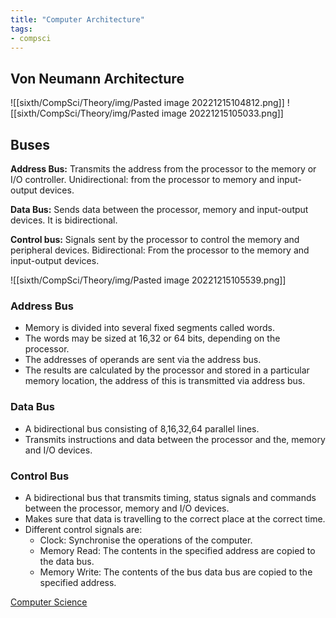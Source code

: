 ```yaml
---
title: "Computer Architecture"
tags:
- compsci
---
```


## Von Neumann Architecture

![[sixth/CompSci/Theory/img/Pasted image 20221215104812.png]]
![[sixth/CompSci/Theory/img/Pasted image 20221215105033.png]]

## Buses

**Address Bus:** Transmits the address from the processor to the memory or I/O controller. Unidirectional: from the processor to memory and input-output devices.

**Data Bus:** Sends data between the processor, memory and input-output devices. It is bidirectional.

**Control bus:** Signals sent by the processor to control the memory and peripheral devices. Bidirectional: From the processor to the memory and input-output devices.

![[sixth/CompSci/Theory/img/Pasted image 20221215105539.png]]


### Address Bus
- Memory is divided into several fixed segments called words.
- The words may be sized at 16,32 or 64 bits, depending on the processor.
- The addresses of operands are sent via the address bus.
- The results are calculated by the processor and stored in a particular memory location, the address of this is transmitted via address bus.

### Data Bus
- A bidirectional bus consisting of 8,16,32,64 parallel lines.
- Transmits instructions and data between the processor and the, memory and I/O devices.

### Control Bus
- A bidirectional bus that transmits timing, status signals and commands between the processor, memory and I/O devices.
- Makes sure that data is travelling to the correct place at the correct time. 
- Different control signals are:
	- Clock: Synchronise the operations of the computer.
	- Memory Read: The contents in the specified address are copied to the data bus.
	- Memory Write: The contents of the bus data bus are copied to the specified address.

[Computer Science](/ComputerScience)